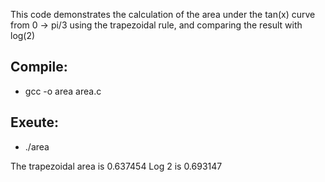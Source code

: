 
This code demonstrates the calculation of the area under the tan(x) curve from 0 -> pi/3 using the trapezoidal rule, and comparing the result with log(2)

## Compile: 
* gcc -o area area.c

## Exeute: 
* ./area

The trapezoidal area  is 0.637454
Log 2 is 0.693147 
